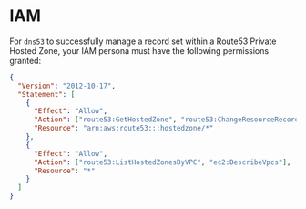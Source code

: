 # IAM

For `dns53` to successfully manage a record set within a Route53 Private Hosted Zone, your IAM persona must have the following permissions granted:

```json
{
  "Version": "2012-10-17",
  "Statement": [
    {
      "Effect": "Allow",
      "Action": ["route53:GetHostedZone", "route53:ChangeResourceRecordSets"],
      "Resource": "arn:aws:route53:::hostedzone/*"
    },
    {
      "Effect": "Allow",
      "Action": ["route53:ListHostedZonesByVPC", "ec2:DescribeVpcs"],
      "Resource": "*"
    }
  ]
}
```
